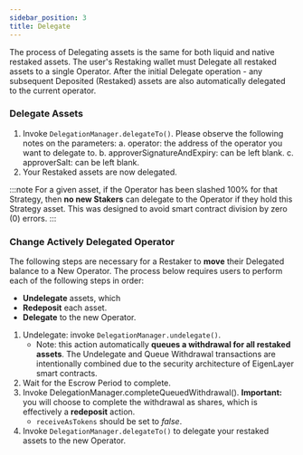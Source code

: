 ```yaml
---
sidebar_position: 3
title: Delegate
---
```


The process of Delegating assets is the same for both liquid and native restaked assets. The user's Restaking wallet must Delegate all restaked assets to a single Operator. After the initial Delegate operation - any subsequent Deposited (Restaked) assets are also automatically delegated to the current operator.

### Delegate Assets

1. Invoke `DelegationManager.delegateTo()`. Please observe the following notes on the parameters:
   a. operator: the address of the operator you want to delegate to.
   b. approverSignatureAndExpiry: can be left blank.
   c. approverSalt: can be left blank.
2. Your Restaked assets are now delegated.

:::note
For a given asset, if the Operator has been slashed 100% for that Strategy, then **no new Stakers** can delegate to the Operator if they hold this Strategy asset. This was designed to avoid smart contract division by zero (0) errors.
:::

### Change Actively Delegated Operator

The following steps are necessary for a Restaker to **move** their Delegated balance to a New Operator. The process below requires users to perform each of the following steps in order:
- **Undelegate** assets, which
- **Redeposit** each asset.
- **Delegate** to the new Operator.

1. Undelegate: invoke `DelegationManager.undelegate()`.
    * Note: this action automatically **queues a withdrawal for all restaked assets**. The Undelegate and Queue Withdrawal transactions are intentionally combined due to the security architecture of EigenLayer smart contracts.
2. Wait for the Escrow Period to complete.
3. Invoke DelegationManager.completeQueuedWithdrawal(). **Important:** you will choose to complete the withdrawal as shares, which is effectively a **redeposit** action.
    * `receiveAsTokens` should be set to _false_.
4. Invoke `DelegationManager.delegateTo()` to delegate your restaked assets to the new Operator.
